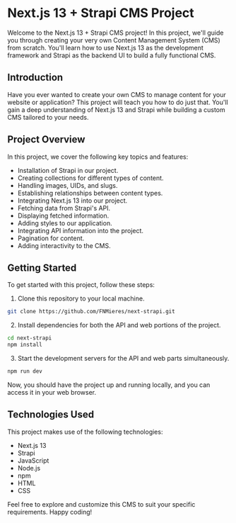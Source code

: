 # Next.js 13 + Strapi CMS Project

Welcome to the Next.js 13 + Strapi CMS project! In this project, we'll guide you through creating your very own Content Management System (CMS) from scratch. You'll learn how to use Next.js 13 as the development framework and Strapi as the backend UI to build a fully functional CMS.

## Introduction

Have you ever wanted to create your own CMS to manage content for your website or application? This project will teach you how to do just that. You'll gain a deep understanding of Next.js 13 and Strapi while building a custom CMS tailored to your needs.

## Project Overview

In this project, we cover the following key topics and features:

- Installation of Strapi in our project.
- Creating collections for different types of content.
- Handling images, UIDs, and slugs.
- Establishing relationships between content types.
- Integrating Next.js 13 into our project.
- Fetching data from Strapi's API.
- Displaying fetched information.
- Adding styles to our application.
- Integrating API information into the project.
- Pagination for content.
- Adding interactivity to the CMS.

## Getting Started

To get started with this project, follow these steps:

1. Clone this repository to your local machine.

```bash
git clone https://github.com/FNMieres/next-strapi.git
```

2. Install dependencies for both the API and web portions of the project.

```bash
cd next-strapi
npm install
```

3. Start the development servers for the API and web parts simultaneously.

```bash
npm run dev
```

Now, you should have the project up and running locally, and you can access it in your web browser.

## Technologies Used

This project makes use of the following technologies:

- Next.js 13
- Strapi
- JavaScript
- Node.js
- npm
- HTML
- CSS

Feel free to explore and customize this CMS to suit your specific requirements. Happy coding!
